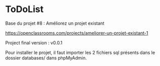 ToDoList
========

Base du projet #8 : Améliorez un projet existant

https://openclassrooms.com/projects/ameliorer-un-projet-existant-1

Project final version : v0.0.1

Pour installer le projet, il faut importer les 2 fichiers sql présents dans le dossier databases/ dans phpMyAdmin.